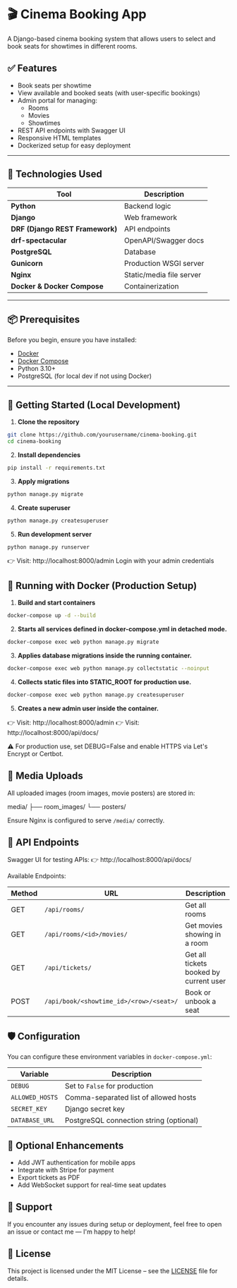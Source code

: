 # 🎬 Cinema Booking App

A Django-based cinema booking system that allows users to select and book seats for showtimes in different rooms.

## ✅ Features

- Book seats per showtime
- View available and booked seats (with user-specific bookings)
- Admin portal for managing:
  - Rooms
  - Movies
  - Showtimes
- REST API endpoints with Swagger UI
- Responsive HTML templates
- Dockerized setup for easy deployment

---

## 🧾 Technologies Used

| Tool | Description |
|------|-------------|
| **Python** | Backend logic |
| **Django** | Web framework |
| **DRF (Django REST Framework)** | API endpoints |
| **drf-spectacular** | OpenAPI/Swagger docs |
| **PostgreSQL** | Database |
| **Gunicorn** | Production WSGI server |
| **Nginx** | Static/media file server |
| **Docker & Docker Compose** | Containerization |

---

## 📦 Prerequisites

Before you begin, ensure you have installed:

- [Docker](https://docs.docker.com/engine/install/) 
- [Docker Compose](https://docs.docker.com/compose/install/) 
- Python 3.10+
- PostgreSQL (for local dev if not using Docker)

---

## 🚀 Getting Started (Local Development)

1. **Clone the repository**

```bash
git clone https://github.com/yourusername/cinema-booking.git 
cd cinema-booking
```

2. **Install dependencies**
```bash
pip install -r requirements.txt
```

3. **Apply migrations**
```bash
python manage.py migrate
```

4. **Create superuser**
```bash
python manage.py createsuperuser
```

5. **Run development server**
```bash
python manage.py runserver
```

👉 Visit: http://localhost:8000/admin
Login with your admin credentials






## 🐳 Running with Docker (Production Setup)

1. **Build and start containers**

```bash
docker-compose up -d --build
```

2. **Starts all services defined in docker-compose.yml in detached mode.**

```bash
docker-compose exec web python manage.py migrate
```
3. **Applies database migrations inside the running container.**

```bash
docker-compose exec web python manage.py collectstatic --noinput
```
4. **Collects static files into STATIC_ROOT for production use.**

```bash
docker-compose exec web python manage.py createsuperuser
```
5. **Creates a new admin user inside the container.**

👉 Visit: http://localhost:8000/admin
👉 Visit: http://localhost:8000/api/docs/

⚠️ For production use, set DEBUG=False and enable HTTPS via Let's Encrypt or Certbot. 


## 📁 Media Uploads

All uploaded images (room images, movie posters) are stored in:

media/
├── room_images/
└── posters/


Ensure Nginx is configured to serve `/media/` correctly.

## 🔧 API Endpoints

Swagger UI for testing APIs:
👉 http://localhost:8000/api/docs/

Available Endpoints:

| Method | URL | Description |
|--------|-----|-------------|
| GET | `/api/rooms/` | Get all rooms |
| GET | `/api/rooms/<id>/movies/` | Get movies showing in a room |
| GET | `/api/tickets/` | Get all tickets booked by current user |
| POST | `/api/book/<showtime_id>/<row>/<seat>/` | Book or unbook a seat

## 🛡️ Configuration

You can configure these environment variables in `docker-compose.yml`:

| Variable | Description |
|---------|-------------|
| `DEBUG` | Set to `False` for production |
| `ALLOWED_HOSTS` | Comma-separated list of allowed hosts |
| `SECRET_KEY` | Django secret key |
| `DATABASE_URL` | PostgreSQL connection string (optional) |

## 🧪 Optional Enhancements

- Add JWT authentication for mobile apps
- Integrate with Stripe for payment
- Export tickets as PDF
- Add WebSocket support for real-time seat updates

## 💬 Support

If you encounter any issues during setup or deployment, feel free to open an issue or contact me — I'm happy to help!

## 📜 License

This project is licensed under the MIT License – see the [LICENSE](LICENSE) file for details.